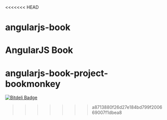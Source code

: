 <<<<<<< HEAD
# angularjs-book
AngularJS Book
=======
angularjs-book-project-bookmonkey
=================================


[![Bitdeli Badge](https://d2weczhvl823v0.cloudfront.net/robinboehm/angularjs-book-project-bookmonkey/trend.png)](https://bitdeli.com/free "Bitdeli Badge")

>>>>>>> a8713880f26d27e184bd799f200669007f1dbea8
